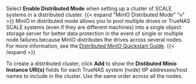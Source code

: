 ---
---

Select **Enable Distributed Mode** when setting up a cluster of SCALE systems in a distributed cluster. 
{{< expand "MinIO Distributed Mode" "v" >}}
MinIO in distributed mode allows you to pool multiple drives or TrueNAS SCALE systems (even if they are different machines) into a single object storage server for better data protection in the event of single or multiple node failures because MinIO distributes the drives across several nodes. 
For more information, see the [Distributed MinIO Quickstart Guide](https://docs.min.io/docs/distributed-minio-quickstart-guide).
{{< /expand >}}

To create a distributed cluster, click **Add** to show the **Distibuted Minio Instance URI(s)** fields for each TrueNAS system (node) tIP addresses/host names to include in the cluster. Use the same order across all the nodes.